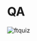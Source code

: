 # QA
![ftquiz](https://user-images.githubusercontent.com/77143331/218430208-2bdd0752-fbe8-445f-bc86-209f77e463ad.svg)
